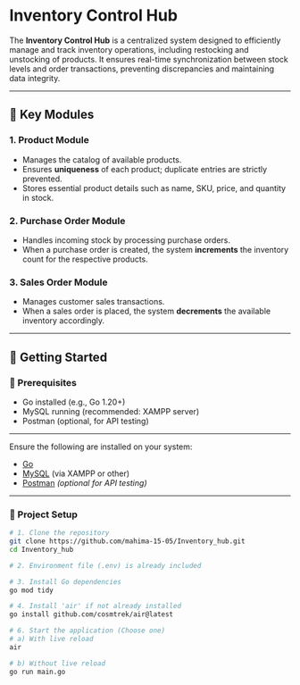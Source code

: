 #  Inventory Control Hub

The **Inventory Control Hub** is a centralized system designed to efficiently manage and track inventory operations, including restocking and unstocking of products. It ensures real-time synchronization between stock levels and order transactions, preventing discrepancies and maintaining data integrity.

---

## 🔧 Key Modules

### 1.  Product Module
- Manages the catalog of available products.
- Ensures **uniqueness** of each product; duplicate entries are strictly prevented.
- Stores essential product details such as name, SKU, price, and quantity in stock.

### 2.  Purchase Order Module
- Handles incoming stock by processing purchase orders.
- When a purchase order is created, the system **increments** the inventory count for the respective products.

### 3.  Sales Order Module
- Manages customer sales transactions.
- When a sales order is placed, the system **decrements** the available inventory accordingly.

---

## 🚀 Getting Started

### 🔧 Prerequisites

- Go installed (e.g., Go 1.20+)
- MySQL running (recommended: XAMPP server)
- Postman (optional, for API testing)

---

Ensure the following are installed on your system:
- [Go](https://golang.org/doc/install)
- [MySQL](https://www.mysql.com/) (via XAMPP or other)
- [Postman](https://www.postman.com/) *(optional for API testing)*

---

### 📂 Project Setup

```bash
# 1. Clone the repository
git clone https://github.com/mahima-15-05/Inventory_hub.git
cd Inventory_hub

# 2. Environment file (.env) is already included

# 3. Install Go dependencies
go mod tidy

# 4. Install 'air' if not already installed 
go install github.com/cosmtrek/air@latest

# 6. Start the application (Choose one)
# a) With live reload
air

# b) Without live reload
go run main.go